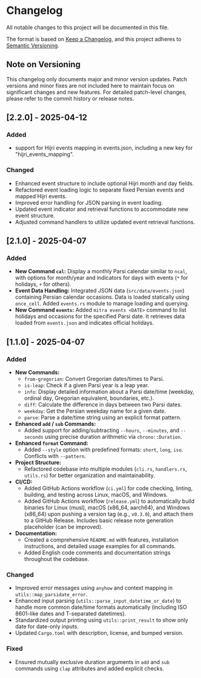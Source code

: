 # Changelog

All notable changes to this project will be documented in this file.

The format is based on [Keep a Changelog](https://keepachangelog.com/en/1.0.0/),
and this project adheres to [Semantic Versioning](https://semver.org/spec/v2.0.0.html).

## Note on Versioning

This changelog only documents major and minor version updates. Patch versions and minor fixes are not included here to maintain focus on significant changes and new features. For detailed patch-level changes, please refer to the commit history or release notes.

## [2.2.0] - 2025-04-12

### Added

* support for Hijri events mapping in events.json, including a new key for "hijri_events_mapping".

### Changed

* Enhanced event structure to include optional Hijri month and day fields.
* Refactored event loading logic to separate fixed Persian events and mapped Hijri events.
* Improved error handling for JSON parsing in event loading.
* Updated event indicator and retrieval functions to accommodate new event structure.
* Adjusted command handlers to utilize updated event retrieval functions.

## [2.1.0] - 2025-04-07

### Added

*   **New Command `cal`:** Display a monthly Parsi calendar similar to `ncal`, with options for month/year and indicators for days with events (`*` for holidays, `+` for others).
*   **Event Data Handling:** Integrated JSON data (`src/data/events.json`) containing Persian calendar occasions. Data is loaded statically using `once_cell`. Added `events.rs` module to manage loading and querying.
*   **New Command `events`:** Added `mitra events <DATE>` command to list holidays and occasions for the specified Parsi date. It retrieves data loaded from `events.json` and indicates official holidays.

## [1.1.0] - 2025-04-07

### Added

*   **New Commands:**
    *   `from-gregorian`: Convert Gregorian dates/times to Parsi.
    *   `is-leap`: Check if a given Parsi year is a leap year.
    *   `info`: Display detailed information about a Parsi date/time (weekday, ordinal day, Gregorian equivalent, boundaries, etc.).
    *   `diff`: Calculate the difference in days between two Parsi dates.
    *   `weekday`: Get the Persian weekday name for a given date.
    *   `parse`: Parse a date/time string using an explicit format pattern.
*   **Enhanced `add` / `sub` Commands:**
    *   Added support for adding/subtracting `--hours`, `--minutes`, and `--seconds` using precise duration arithmetic via `chrono::Duration`.
*   **Enhanced `format` Command:**
    *   Added `--style` option with predefined formats: `short`, `long`, `iso`. Conflicts with `--pattern`.
*   **Project Structure:**
    *   Refactored codebase into multiple modules (`cli.rs`, `handlers.rs`, `utils.rs`) for better organization and maintainability.
*   **CI/CD:**
    *   Added GitHub Actions workflow (`ci.yml`) for code checking, linting, building, and testing across Linux, macOS, and Windows.
    *   Added GitHub Actions workflow (`release.yml`) to automatically build binaries for Linux (musl), macOS (x86_64, aarch64), and Windows (x86_64) upon pushing a version tag (e.g., `v0.3.0`), and attach them to a GitHub Release. Includes basic release note generation placeholder (can be improved).
*   **Documentation:**
    *   Created a comprehensive `README.md` with features, installation instructions, and detailed usage examples for all commands.
    *   Added English code comments and documentation strings throughout the codebase.

### Changed

*   Improved error messages using `anyhow` and context mapping in `utils::map_parsidate_error`.
*   Enhanced input parsing (`utils::parse_input_datetime_or_date`) to handle more common date/time formats automatically (including ISO 8601-like dates and T-separated datetimes).
*   Standardized output printing using `utils::print_result` to show only date for date-only inputs.
*   Updated `Cargo.toml` with description, license, and bumped version.

### Fixed

*   Ensured mutually exclusive duration arguments in `add` and `sub` commands using `clap` attributes and added explicit checks.
